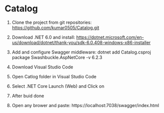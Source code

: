 # Catalog

1. Clone the project from git repositories: https://github.com/kumar0505/Catalog.git

2. Download .NET 6.0 and install: https://dotnet.microsoft.com/en-us/download/dotnet/thank-you/sdk-6.0.408-windows-x86-installer

3. Add and configure Swagger middleware: dotnet add Catalog.csproj package Swashbuckle.AspNetCore -v 6.2.3

4. Download Visual Studio Code

5. Open Catlog folder in Visual Studio Code

6. Select .NET Core Launch (Web) and Click on 

8. After buid done

9. Open any brower and paste: https://localhost:7038/swagger/index.html



